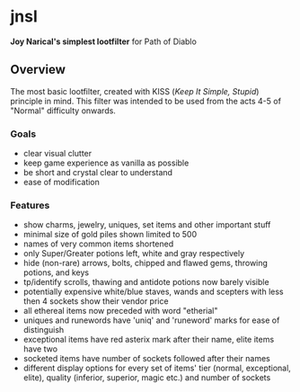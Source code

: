 # jnsl
**Joy Narical's simplest lootfilter** for Path of Diablo

## Overview
The most basic lootfilter, created with KISS (*Keep It Simple, Stupid*) principle in mind.
This filter was intended to be used from the acts 4-5 of "Normal" difficulty onwards.

### Goals
* clear visual clutter
* keep game experience as vanilla as possible
* be short and crystal clear to understand
* ease of modification

### Features
* show charms, jewelry, uniques, set items and other important stuff
* minimal size of gold piles shown limited to 500
* names of very common items shortened
* only Super/Greater potions left, white and gray respectively
* hide (non-rare) arrows, bolts, chipped and flawed gems, throwing potions, and keys
* tp/identify scrolls, thawing and antidote potions now barely visible
* potentially expensive white/blue staves, wands and scepters with less then 4 sockets show their vendor price
* all ethereal items now preceded with word "etherial"
* uniques and runewords have 'uniq' and 'runeword' marks for ease of distinguish
* exceptional items have red asterix mark after their name, elite items have two
* socketed items have number of sockets followed after their names
* different display options for every set of items' tier (normal, exceptional, elite), quality (inferior, superior, magic etc.) and number of sockets
